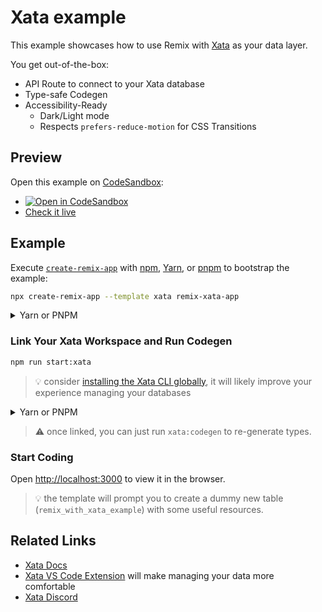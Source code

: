 # Xata example

This example showcases how to use Remix with [Xata](https://xata.io) as your data layer.

You get out-of-the-box:

- API Route to connect to your Xata database
- Type-safe Codegen
- Accessibility-Ready
  - Dark/Light mode
  - Respects `prefers-reduce-motion` for CSS Transitions

## Preview

Open this example on [CodeSandbox](https://codesandbox.com):

- [![Open in CodeSandbox](https://codesandbox.io/static/img/play-codesandbox.svg)](https://codesandbox.io/s/github/remix-run/examples/tree/main/xata)
- [Check it live](https://remix-with-xata.netlify.app)

## Example

Execute [`create-remix-app`](https://github.com/vercel/next.js/tree/canary/packages/create-remix-app) with [npm](https://docs.npmjs.com/cli/init), [Yarn](https://yarnpkg.com/lang/en/docs/cli/create/), or [pnpm](https://pnpm.io) to bootstrap the example:

```sh
npx create-remix-app --template xata remix-xata-app

```

<details>
<summary> Yarn or PNPM</summary>

```sh
yarn create remix-app --template xata remix-xata-app
```

```sh
pnpm create remix-app --template xata remix-xata-app
```

</details>

### Link Your Xata Workspace and Run Codegen

```sh
npm run start:xata
```

> 💡 consider [installing the Xata CLI globally](https://xata.io/docs/cli/getting-started), it will likely improve your experience managing your databases


<details>
<summary> Yarn or PNPM</summary>

```sh
yarn start:xata
```

```sh
pnpm run start:xata
```

</details>

> ⚠️ once linked, you can just run `xata:codegen` to re-generate types.

### Start Coding

Open [http://localhost:3000](http://localhost:3000) to view it in the browser.

> 💡 the template will prompt you to create a dummy new table (`remix_with_xata_example`) with some useful resources.

## Related Links

- [Xata Docs](https://xata.io/docs)
- [Xata VS Code Extension](https://marketplace.visualstudio.com/items?itemName=xata.xata) will make managing your data more comfortable
- [Xata Discord](https://xata.io/discord)
